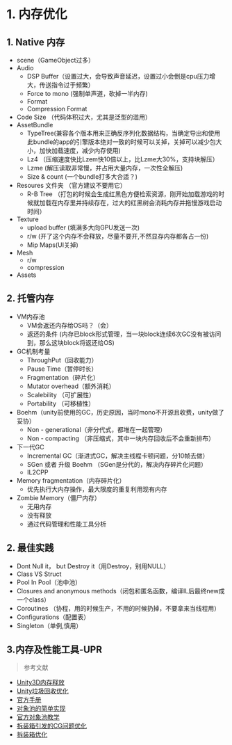 # 1. 内存优化  
## 1. Native 内存
* scene（GameObject过多）
* Audio
    * DSP Buffer（设置过大，会导致声音延迟，设置过小会倒是cpu压力增大，传送指令过于频繁）
    * Force to mono (强制单声道，砍掉一半内存)
    * Format
    * Compression Format
* Code Size （代码体积过大，尤其是泛型的滥用）
* AssetBundle
    * TypeTree(兼容各个版本用来正确反序列化数据结构，当确定导出和使用此bundle的app的引擎版本绝对一致的时候可以关掉，关掉可以减少包大小，加快加载速度，减少内存使用)
    * Lz4 （压缩速度快比Lzem快10倍以上，比Lzme大30%，支持块解压）
    * Lzme (解压读取非常慢，并占用大量内存，一次性全解压)
    * Size & count (一个bundle打多大合适？)
* Resoures 文件夹 （官方建议不要用它）
    * R-B Tree （打包的时候会生成红黑色方便检索资源，刚开始加载游戏的时候就加载在内存里并持续存在，过大的红黑树会消耗内存并拖慢游戏启动时间）
* Texture
    * upload buffer (填满多大向GPU发送一次)
    * r/w (开了这个内存不会释放，尽量不要开,不然显存内存都各占一份)
    * Mip Maps(UI关掉)
* Mesh
    * r/w
    * compression
* Assets

## 2. 托管内存
* VM内存池
    * VM会返还内存给OS吗？（会）
    * 返还的条件 (内存已block形式管理，当一块block连续6次GC没有被访问到，那么这块block将返还给OS)
* GC机制考量
    * ThroughPut（回收能力）
    * Pause Time（暂停时长）
    * Fragmentation（碎片化）
    * Mutator overhead（额外消耗）
    * Scalebility （可扩展性）
    * Portability （可移植性）
* Boehm（unity前使用的GC，历史原因，当时mono不开源且收费，unity做了妥协）
    * Non - generational（非分代式，都堆在一起管理）
    * Non - compacting （非压缩式，其中一块内存回收后不会重新排布）
* 下一代GC
    * Incremental GC（渐进式GC，解决主线程卡顿问题，分10帧去做）
    * SGen 或者 升级 Boehm （SGen是分代的，解决内存碎片化问题）
    * IL2CPP
* Memory fragmentation（内存碎片化）
    * 优先执行大内存操作，最大限度的重复利用现有内存
* Zombie Memory（僵尸内存） 
    * 无用内存
    * 没有释放
    * 通过代码管理和性能工具分析

## 2. 最佳实践
* Dont Null it， but Destroy it（用Destroy，别用NULL）
* Class VS Struct
* Pool In Pool（池中池）
* Closures and anonymous methods（闭包和匿名函数，编译IL后最终new成一个class）
* Coroutines （协程，用的时候生产，不用的时候扔掉，不要拿来当线程用）
* Configurations（配置表）
* Singleton（单例,慎用）

## 3.内存及性能工具-UPR
> 参考文献
* [Unity3D内存释放](https://www.cnblogs.com/dudu580231/p/7160547.html)
* [Unity垃圾回收优化](https://blog.csdn.net/zh634455283/article/details/84801157)
* [官方手册](https://docs.unity3d.com/Manual/performance-managed-memory.html)
* [对象池的简单实现](https://www.cnblogs.com/mezero/p/3955130.html)
* [官方对象池教学](https://learn.unity.com/tutorial/object-pooling?tab=overview#5cf184e3edbc2a32fd043a11)
* [拆装箱引发的CG问题优化](https://www.cnblogs.com/dongzee/p/8622952.html)
* [拆装箱优化](https://blog.csdn.net/qq_38803654/article/details/112538767)